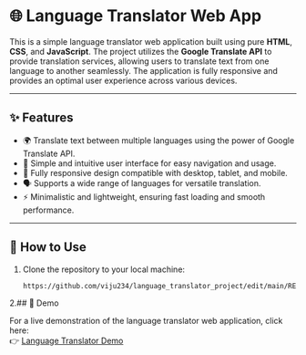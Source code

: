 # 🌐 Language Translator Web App

This is a simple language translator web application built using pure **HTML**, **CSS**, and **JavaScript**. The project utilizes the **Google Translate API** to provide translation services, allowing users to translate text from one language to another seamlessly. The application is fully responsive and provides an optimal user experience across various devices.

---

## ✨ Features

- 🌍 Translate text between multiple languages using the power of Google Translate API.
- 🧭 Simple and intuitive user interface for easy navigation and usage.
- 📱 Fully responsive design compatible with desktop, tablet, and mobile.
- 🗣️ Supports a wide range of languages for versatile translation.
- ⚡ Minimalistic and lightweight, ensuring fast loading and smooth performance.

---

## 🚀 How to Use

1. Clone the repository to your local machine:
   ```bash
   https://github.com/viju234/language_translator_project/edit/main/README.md
2.## 🚀 Demo

For a live demonstration of the language translator web application, click here:  
👉 [Language Translator Demo](https://viju234.github.io/language_translator_project/)
